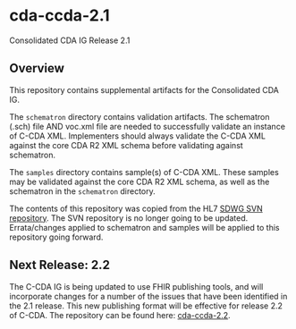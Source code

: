 # cda-ccda-2.1
Consolidated CDA IG Release 2.1 

## Overview
This repository contains supplemental artifacts for the Consolidated CDA IG.

The `schematron` directory contains validation artifacts. The schematron (.sch) file AND voc.xml file are needed to successfully validate an instance of C-CDA XML. Implementers should always validate the C-CDA XML against the core CDA R2 XML schema before validating against schematron.

The `samples` directory contains sample(s) of C-CDA XML. These samples may be validated against the core CDA R2 XML schema, as well as the schematron in the `schematron` directory.

The contents of this repository was copied from the HL7 [SDWG SVN repository](https://gforge.hl7.org/svn/strucdoc/trunk/C-CDAR2.1/). The SVN repository is no longer going to be updated. Errata/changes applied to schematron and samples will be applied to this repository going forward.

## Next Release: 2.2
The C-CDA IG is being updated to use FHIR publishing tools, and will incorporate changes for a number of the issues that have been identified in the 2.1 release. This new publishing format will be effective for release 2.2 of C-CDA. The repository can be found here: [cda-ccda-2.2](https://github.com/HL7/cda-ccda-2.2).
